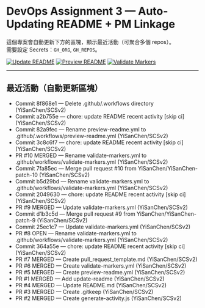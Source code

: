 # DevOps Assignment 3 — Auto-Updating README + PM Linkage

這個專案會自動更新下方的區塊，顯示最近活動（可聚合多個 repos）。  
需要設定 Secrets：`GH_ORG`, `GH_REPOS`。

[![Update README](https://github.com/YiSanChen/SCSv2/actions/workflows/update-readme.yml/badge.svg)](../../actions/workflows/update-readme.yml)
[![Preview README](https://github.com/YiSanChen/SCSv2/actions/workflows/preview-readme.yml/badge.svg)](../../actions/workflows/preview-readme.yml)
[![Validate Markers](https://github.com/YiSanChen/SCSv2/actions/workflows/validate-markers.yml/badge.svg)](../../actions/workflows/validate-markers.yml)


---

## 最近活動（自動更新區塊）
<!-- RECENT_ACTIVITY:START -->
- Commit 8f868e1 — Delete .github/.workflows directory (YiSanChen/SCSv2)
- Commit a2b755e — chore: update README recent activity [skip ci] (YiSanChen/SCSv2)
- Commit 82a9fec — Rename preview-readme.yml to .github/.workflows/preview-readme.yml (YiSanChen/SCSv2)
- Commit 3c8c6f7 — chore: update README recent activity [skip ci] (YiSanChen/SCSv2)
- PR #10 MERGED — Rename validate-markers.yml to .github/workflows/validate-markers.yml (YiSanChen/SCSv2)
- Commit 7fa85ec — Merge pull request #10 from YiSanChen/YiSanChen-patch-10 (YiSanChen/SCSv2)
- Commit b5d29bd — Rename validate-markers.yml to .github/workflows/validate-markers.yml (YiSanChen/SCSv2)
- Commit 2049630 — chore: update README recent activity [skip ci] (YiSanChen/SCSv2)
- PR #9 MERGED — Update validate-markers.yml (YiSanChen/SCSv2)
- Commit d1b3c5d — Merge pull request #9 from YiSanChen/YiSanChen-patch-9 (YiSanChen/SCSv2)
- Commit 25ec1c7 — Update validate-markers.yml (YiSanChen/SCSv2)
- PR #8 OPEN — Rename validate-markers.yml to .github/workflows/validate-markers.yml (YiSanChen/SCSv2)
- Commit 364a55e — chore: update README recent activity [skip ci] (YiSanChen/SCSv2)
- PR #7 MERGED — Create pull_request_template.md (YiSanChen/SCSv2)
- PR #6 MERGED — Create validate-markers.yml (YiSanChen/SCSv2)
- PR #5 MERGED — Create preview-readme.yml (YiSanChen/SCSv2)
- PR #1 MERGED — Add update-readme (YiSanChen/SCSv2)
- PR #4 MERGED — Update README.md (YiSanChen/SCSv2)
- PR #3 MERGED — Create .gitkeep (YiSanChen/SCSv2)
- PR #2 MERGED — Create generate-activity.js (YiSanChen/SCSv2)
<!-- RECENT_ACTIVITY:END -->

